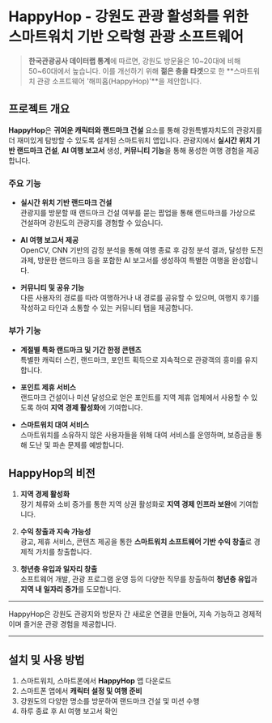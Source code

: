# HappyHop - 강원도 관광 활성화를 위한 스마트워치 기반 오락형 관광 소프트웨어

> **한국관광공사 데이터랩 통계**에 따르면, 강원도 방문율은 10~20대에 비해 50~60대에서 높습니다. 이를 개선하기 위해 **젊은 층을 타겟**으로 한 **스마트워치 관광 소프트웨어 '해피홉(HappyHop)'**을 제안합니다.

## 프로젝트 개요

**HappyHop**은 **귀여운 캐릭터와 랜드마크 건설** 요소를 통해 강원특별자치도의 관광지를 더 재미있게 탐방할 수 있도록 설계된 스마트워치 앱입니다. 관광지에서 **실시간 위치 기반 랜드마크 건설**, **AI 여행 보고서** 생성, **커뮤니티 기능**을 통해 풍성한 여행 경험을 제공합니다.

### 주요 기능

- **실시간 위치 기반 랜드마크 건설**  
  관광지를 방문할 때 랜드마크 건설 여부를 묻는 팝업을 통해 랜드마크를 가상으로 건설하며 강원도의 관광지를 경험할 수 있습니다.

- **AI 여행 보고서 제공**  
  OpenCV, CNN 기반의 감정 분석을 통해 여행 종료 후 감정 분석 결과, 달성한 도전 과제, 방문한 랜드마크 등을 포함한 AI 보고서를 생성하여 특별한 여행을 완성합니다.

- **커뮤니티 및 공유 기능**  
  다른 사용자의 경로를 따라 여행하거나 내 경로를 공유할 수 있으며, 여행지 후기를 작성하고 타인과 소통할 수 있는 커뮤니티 탭을 제공합니다.

### 부가 기능

- **계절별 특화 랜드마크 및 기간 한정 콘텐츠**  
  특별한 캐릭터 스킨, 랜드마크, 포인트 획득으로 지속적으로 관광객의 흥미를 유지합니다.

- **포인트 제휴 서비스**  
  랜드마크 건설이나 미션 달성으로 얻은 포인트를 지역 제휴 업체에서 사용할 수 있도록 하여 **지역 경제 활성화**에 기여합니다.

- **스마트워치 대여 서비스**  
  스마트워치를 소유하지 않은 사용자들을 위해 대여 서비스를 운영하며, 보증금을 통해 도난 및 파손 문제를 예방합니다.

## HappyHop의 비전

1. **지역 경제 활성화**  
   장기 체류와 소비 증가를 통한 지역 상권 활성화로 **지역 경제 인프라 보완**에 기여합니다.

2. **수익 창출과 지속 가능성**  
   광고, 제휴 서비스, 콘텐츠 제공을 통한 **스마트워치 소프트웨어 기반 수익 창출**로 경제적 가치를 창출합니다.

3. **청년층 유입과 일자리 창출**  
   소프트웨어 개발, 관광 프로그램 운영 등의 다양한 직무를 창출하여 **청년층 유입**과 **지역 내 일자리 증가**를 도모합니다.

---

HappyHop은 강원도 관광지와 방문자 간 새로운 연결을 만들어, 지속 가능하고 경제적이며 즐거운 관광 경험을 제공합니다.

---

## 설치 및 사용 방법

1. 스마트워치, 스마트폰에서 **HappyHop** 앱 다운로드
2. 스마트폰 앱에서 **캐릭터 설정 및 여행 준비**
3. 강원도의 다양한 명소를 방문하여 랜드마크 건설 및 미션 수행
4. 하루 종료 후 AI 여행 보고서 확인


